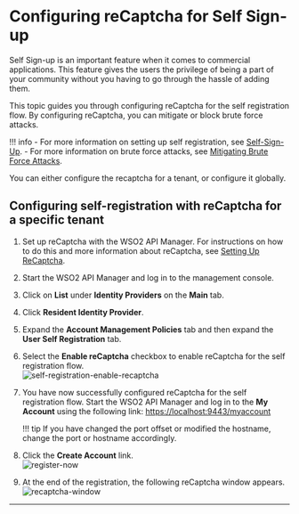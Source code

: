 # Configuring reCaptcha for Self Sign-up

Self Sign-up is an important feature when it comes to commercial
applications. This feature gives the users the privilege of being a
part of your community without you having to go through the hassle of
adding them.

This topic guides you through configuring reCaptcha for the self
registration flow. By configuring reCaptcha, you can mitigate or block
brute force attacks.

!!! info 
    -   For more information on setting up self registration, see
        [Self-Sign-Up]({{base_path}}/reference/customize-product/customizations/customizing-the-developer-portal/enabling-or-disabling-self-signup/).
    -   For more information on brute force attacks, see [Mitigating Brute
        Force Attacks](https://is.docs.wso2.com/en/latest/administer/mitigating-brute-force-attacks/).

You can either configure the recaptcha for a tenant, or configure it globally. 

## Configuring self-registration with reCaptcha for a specific tenant

1.  Set up reCaptcha with the WSO2 API Manager. For instructions on
    how to do this and more information about reCaptcha, see [Setting Up
    ReCaptcha]({{base_path}}/install-and-setup/setup/security/logins-and-passwords/setting-up-recaptcha).
2.  Start the WSO2 API Manager and log in to the management console.
3.  Click on **List** under **Identity Providers** on the **Main** tab.
4.  Click **Resident Identity Provider**.
5.  Expand the **Account Management Policies** tab and then expand the
    **User Self Registration** tab.
6.  Select the **Enable reCaptcha** checkbox to enable reCaptcha for the
    self registration flow.  
    ![self-registration-enable-recaptcha]({{base_path}}/assets/img/learn/api-security/recaptcha/self-registration-enable-recaptcha.png)
7.  You have now successfully configured reCaptcha for the self
    registration flow. Start the WSO2 API Manager and log in to the
    **My Account** using the following link:
    <https://localhost:9443/myaccount>

    !!! tip
        If you have changed the port offset or modified the hostname, change the port or
        hostname accordingly.
    
8.  Click the **Create Account** link.  
    ![register-now]({{base_path}}/assets/img/learn/api-security/recaptcha/register-now-option.png)
9.  At the end of the registration, the following reCaptcha window
    appears.  
    ![recaptcha-window]({{base_path}}/assets/img/learn/api-security/recaptcha/recaptcha-window.png) 

---
